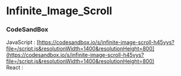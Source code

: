# Infinite_Image_Scroll


### CodeSandBox
JavaScript : [https://codesandbox.io/s/infinite-image-scroll-h45vys?file=/script.js&resolutionWidth=1400&resolutionHeight=800](https://codesandbox.io/s/infinite-image-scroll-h45vys?file=/script.js&resolutionWidth=1400&resolutionHeight=800) \
React : []()